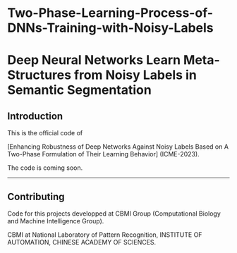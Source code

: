 # Two-Phase-Learning-Process-of-DNNs-Training-with-Noisy-Labels

# Deep Neural Networks Learn Meta-Structures from Noisy Labels in Semantic Segmentation 

## Introduction
This is the official code of 

[Enhancing Robustness of Deep Networks Against Noisy Labels Based on A Two-Phase Formulation of Their Learning Behavior] (ICME-2023). 

The code is coming soon.

---

## Contributing 
Code for this projects developped at CBMI Group (Computational Biology and Machine Intelligence Group).

CBMI at National Laboratory of Pattern Recognition, INSTITUTE OF AUTOMATION, CHINESE ACADEMY OF SCIENCES.

